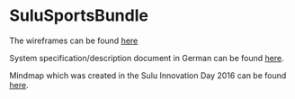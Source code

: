 # SuluSportsBundle

The wireframes can be found [here](/documetation/src/Sportsbundle.bmpr)

System specification/description document in German can be found [here](https://docs.google.com/document/d/1OGRJjyEFC01p_ZnJ55QL_VDW8Yx9dN9U2XWs6_seHSM/edit?usp=sharing).

Mindmap which was created in the Sulu Innovation Day 2016 can be found [here](https://www.mindmeister.com/714593017).
